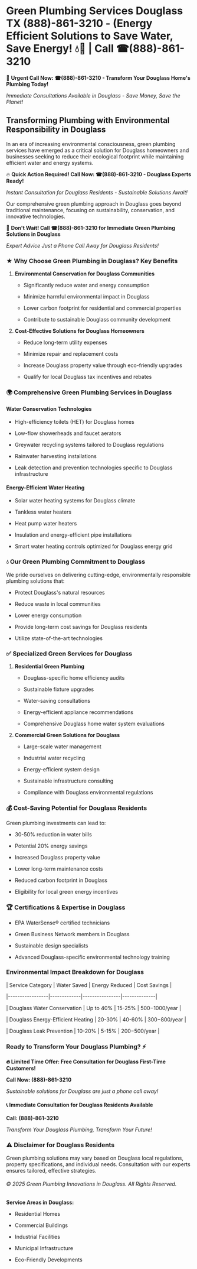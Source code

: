 # Green Plumbing Services Douglass TX (888)-861-3210 - (Energy Efficient Solutions to Save Water, Save Energy! 💧🌿 | Call ☎(888)-861-3210

🚨 **Urgent Call Now: ☎(888)-861-3210 - Transform Your Douglass Home's Plumbing Today!**
*Immediate Consultations Available in Douglass - Save Money, Save the Planet!*

## Transforming Plumbing with Environmental Responsibility in Douglass

In an era of increasing environmental consciousness, green plumbing services have emerged as a critical solution for Douglass homeowners and businesses seeking to reduce their ecological footprint while maintaining efficient water and energy systems. 

🔥 **Quick Action Required! Call Now: ☎(888)-861-3210 - Douglass Experts Ready!**
*Instant Consultation for Douglass Residents - Sustainable Solutions Await!*

Our comprehensive green plumbing approach in Douglass goes beyond traditional maintenance, focusing on sustainability, conservation, and innovative technologies.

🚨 **Don't Wait! Call ☎(888)-861-3210 for Immediate Green Plumbing Solutions in Douglass**
*Expert Advice Just a Phone Call Away for Douglass Residents!*

### ★ Why Choose Green Plumbing in Douglass? Key Benefits

1. **Environmental Conservation for Douglass Communities** 
   - Significantly reduce water and energy consumption
   - Minimize harmful environmental impact in Douglass
   - Lower carbon footprint for residential and commercial properties
   - Contribute to sustainable Douglass community development

2. **Cost-Effective Solutions for Douglass Homeowners** 
   - Reduce long-term utility expenses
   - Minimize repair and replacement costs
   - Increase Douglass property value through eco-friendly upgrades
   - Qualify for local Douglass tax incentives and rebates

### 🌍 Comprehensive Green Plumbing Services in Douglass

#### Water Conservation Technologies
- High-efficiency toilets (HET) for Douglass homes
- Low-flow showerheads and faucet aerators
- Greywater recycling systems tailored to Douglass regulations
- Rainwater harvesting installations
- Leak detection and prevention technologies specific to Douglass infrastructure

#### Energy-Efficient Water Heating
- Solar water heating systems for Douglass climate
- Tankless water heaters
- Heat pump water heaters
- Insulation and energy-efficient pipe installations
- Smart water heating controls optimized for Douglass energy grid

### 💧 Our Green Plumbing Commitment to Douglass

We pride ourselves on delivering cutting-edge, environmentally responsible plumbing solutions that:
- Protect Douglass's natural resources
- Reduce waste in local communities
- Lower energy consumption
- Provide long-term cost savings for Douglass residents
- Utilize state-of-the-art technologies

### ✅ Specialized Green Services for Douglass

1. **Residential Green Plumbing**
   - Douglass-specific home efficiency audits
   - Sustainable fixture upgrades
   - Water-saving consultations
   - Energy-efficient appliance recommendations
   - Comprehensive Douglass home water system evaluations

2. **Commercial Green Solutions for Douglass**
   - Large-scale water management
   - Industrial water recycling
   - Energy-efficient system design
   - Sustainable infrastructure consulting
   - Compliance with Douglass environmental regulations

### 💰 Cost-Saving Potential for Douglass Residents

Green plumbing investments can lead to:
- 30-50% reduction in water bills
- Potential 20% energy savings
- Increased Douglass property value
- Lower long-term maintenance costs
- Reduced carbon footprint in Douglass
- Eligibility for local green energy incentives

### 🏆 Certifications & Expertise in Douglass

- EPA WaterSense® certified technicians
- Green Business Network members in Douglass
- Sustainable design specialists
- Advanced Douglass-specific environmental technology training

### Environmental Impact Breakdown for Douglass

| Service Category | Water Saved | Energy Reduced | Cost Savings |
|-----------------|-------------|----------------|--------------|
| Douglass Water Conservation | Up to 40% | 15-25% | $500-$1000/year |
| Douglass Energy-Efficient Heating | 20-30% | 40-60% | $300-$800/year |
| Douglass Leak Prevention | 10-20% | 5-15% | $200-$500/year |

### Ready to Transform Your Douglass Plumbing? ⚡

**🔥 Limited Time Offer: Free Consultation for Douglass First-Time Customers!**

**Call Now: (888)-861-3210**
*Sustainable solutions for Douglass are just a phone call away!*

#### 📞 Immediate Consultation for Douglass Residents Available

**Call: (888)-861-3210**
*Transform Your Douglass Plumbing, Transform Your Future!*

### ⚠️ Disclaimer for Douglass Residents

Green plumbing solutions may vary based on Douglass local regulations, property specifications, and individual needs. Consultation with our experts ensures tailored, effective strategies.

###### © 2025 Green Plumbing Innovations in Douglass. All Rights Reserved.

**Service Areas in Douglass:** 
- Residential Homes
- Commercial Buildings
- Industrial Facilities
- Municipal Infrastructure
- Eco-Friendly Developments